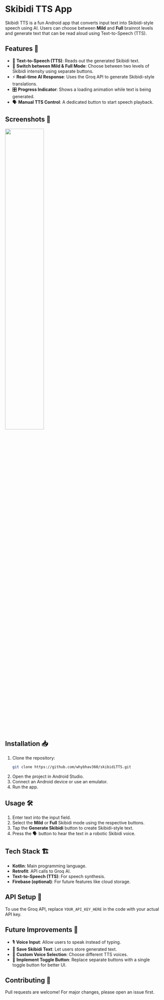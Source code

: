 # Skibidi TTS App

Skibidi TTS is a fun Android app that converts input text into Skibidi-style speech using AI. Users can choose between **Mild** and **Full** brainrot levels and generate text that can be read aloud using Text-to-Speech (TTS).

## Features 🚀

- 🎤 **Text-to-Speech (TTS)**: Reads out the generated Skibidi text.
- 🔄 **Switch between Mild & Full Mode**: Choose between two levels of Skibidi intensity using separate buttons.
- ⚡ **Real-time AI Response**: Uses the Groq API to generate Skibidi-style translations.
- 🎛️ **Progress Indicator**: Shows a loading animation while text is being generated.
- 🗣️ **Manual TTS Control**: A dedicated button to start speech playback.

## Screenshots 📸
<img src = "![WhatsApp Image 2025-02-19 at 14 29 48_bbb78ec3](https://github.com/user-attachments/assets/6b5d03a2-2a6d-470b-a853-fa8b2b65247d)" height=50% width =50% >


## Installation 📥

1. Clone the repository:
   ```sh
   git clone https://github.com/whybhav360/skibidiTTS.git
   ```
2. Open the project in Android Studio.
3. Connect an Android device or use an emulator.
4. Run the app.

## Usage 🛠️

1. Enter text into the input field.
2. Select the **Mild** or **Full** Skibidi mode using the respective buttons.
3. Tap the **Generate Skibidi** button to create Skibidi-style text.
4. Press the 🗣️ button to hear the text in a robotic Skibidi voice.

## Tech Stack 🏗️

- **Kotlin**: Main programming language.
- **Retrofit**: API calls to Groq AI.
- **Text-to-Speech (TTS)**: For speech synthesis.
- **Firebase (optional)**: For future features like cloud storage.

## API Setup 🔑

To use the Groq API, replace `YOUR_API_KEY_HERE` in the code with your actual API key.

## Future Improvements 🌟

- 🎙️ **Voice Input**: Allow users to speak instead of typing.
- 📝 **Save Skibidi Text**: Let users store generated text.
- 📢 **Custom Voice Selection**: Choose different TTS voices.
- 🔄 **Implement Toggle Button**: Replace separate buttons with a single toggle button for better UI.

## Contributing 🤝

Pull requests are welcome! For major changes, please open an issue first.
